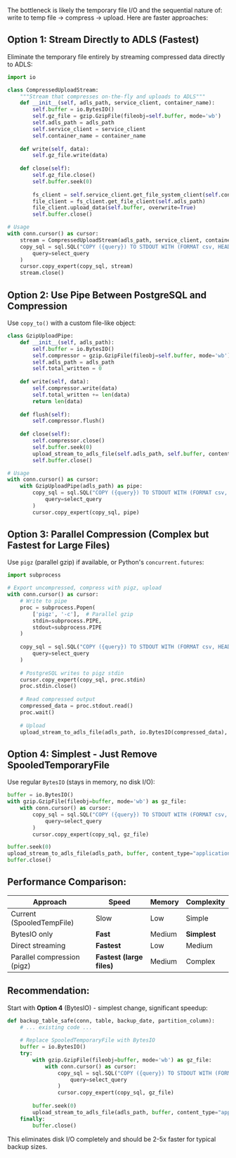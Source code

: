 The bottleneck is likely the temporary file I/O and the sequential nature of: write to temp file → compress → upload. Here are faster approaches:

## Option 1: Stream Directly to ADLS (Fastest)

Eliminate the temporary file entirely by streaming compressed data directly to ADLS:

```python
import io

class CompressedUploadStream:
    """Stream that compresses on-the-fly and uploads to ADLS"""
    def __init__(self, adls_path, service_client, container_name):
        self.buffer = io.BytesIO()
        self.gz_file = gzip.GzipFile(fileobj=self.buffer, mode='wb')
        self.adls_path = adls_path
        self.service_client = service_client
        self.container_name = container_name
        
    def write(self, data):
        self.gz_file.write(data)
        
    def close(self):
        self.gz_file.close()
        self.buffer.seek(0)
        
        fs_client = self.service_client.get_file_system_client(self.container_name)
        file_client = fs_client.get_file_client(self.adls_path)
        file_client.upload_data(self.buffer, overwrite=True)
        self.buffer.close()

# Usage
with conn.cursor() as cursor:
    stream = CompressedUploadStream(adls_path, service_client, container_name)
    copy_sql = sql.SQL("COPY ({query}) TO STDOUT WITH (FORMAT csv, HEADER true)").format(
        query=select_query
    )
    cursor.copy_expert(copy_sql, stream)
    stream.close()
```

## Option 2: Use Pipe Between PostgreSQL and Compression

Use `copy_to()` with a custom file-like object:

```python
class GzipUploadPipe:
    def __init__(self, adls_path):
        self.buffer = io.BytesIO()
        self.compressor = gzip.GzipFile(fileobj=self.buffer, mode='wb')
        self.adls_path = adls_path
        self.total_written = 0
        
    def write(self, data):
        self.compressor.write(data)
        self.total_written += len(data)
        return len(data)
    
    def flush(self):
        self.compressor.flush()
        
    def close(self):
        self.compressor.close()
        self.buffer.seek(0)
        upload_stream_to_adls_file(self.adls_path, self.buffer, content_type="application/gzip")
        self.buffer.close()

# Usage
with conn.cursor() as cursor:
    with GzipUploadPipe(adls_path) as pipe:
        copy_sql = sql.SQL("COPY ({query}) TO STDOUT WITH (FORMAT csv, HEADER true)").format(
            query=select_query
        )
        cursor.copy_expert(copy_sql, pipe)
```

## Option 3: Parallel Compression (Complex but Fastest for Large Files)

Use `pigz` (parallel gzip) if available, or Python's `concurrent.futures`:

```python
import subprocess

# Export uncompressed, compress with pigz, upload
with conn.cursor() as cursor:
    # Write to pipe
    proc = subprocess.Popen(
        ['pigz', '-c'],  # Parallel gzip
        stdin=subprocess.PIPE,
        stdout=subprocess.PIPE
    )
    
    copy_sql = sql.SQL("COPY ({query}) TO STDOUT WITH (FORMAT csv, HEADER true)").format(
        query=select_query
    )
    
    # PostgreSQL writes to pigz stdin
    cursor.copy_expert(copy_sql, proc.stdin)
    proc.stdin.close()
    
    # Read compressed output
    compressed_data = proc.stdout.read()
    proc.wait()
    
    # Upload
    upload_stream_to_adls_file(adls_path, io.BytesIO(compressed_data), content_type="application/gzip")
```

## Option 4: Simplest - Just Remove SpooledTemporaryFile

Use regular `BytesIO` (stays in memory, no disk I/O):

```python
buffer = io.BytesIO()
with gzip.GzipFile(fileobj=buffer, mode='wb') as gz_file:
    with conn.cursor() as cursor:
        copy_sql = sql.SQL("COPY ({query}) TO STDOUT WITH (FORMAT csv, HEADER true)").format(
            query=select_query
        )
        cursor.copy_expert(copy_sql, gz_file)

buffer.seek(0)
upload_stream_to_adls_file(adls_path, buffer, content_type="application/gzip")
buffer.close()
```

## Performance Comparison:

| Approach | Speed | Memory | Complexity |
|----------|-------|--------|------------|
| Current (SpooledTempFile) | Slow | Low | Simple |
| BytesIO only | **Fast** | Medium | **Simplest** |
| Direct streaming | **Fastest** | Low | Medium |
| Parallel compression (pigz) | **Fastest (large files)** | Medium | Complex |

## Recommendation:

Start with **Option 4** (BytesIO) - simplest change, significant speedup:

```python
def backup_table_safe(conn, table, backup_date, partition_column):
    # ... existing code ...
    
    # Replace SpooledTemporaryFile with BytesIO
    buffer = io.BytesIO()
    try:
        with gzip.GzipFile(fileobj=buffer, mode='wb') as gz_file:
            with conn.cursor() as cursor:
                copy_sql = sql.SQL("COPY ({query}) TO STDOUT WITH (FORMAT csv, HEADER true)").format(
                    query=select_query
                )
                cursor.copy_expert(copy_sql, gz_file)
        
        buffer.seek(0)
        upload_stream_to_adls_file(adls_path, buffer, content_type="application/gzip")
    finally:
        buffer.close()
```

This eliminates disk I/O completely and should be 2-5x faster for typical backup sizes.
